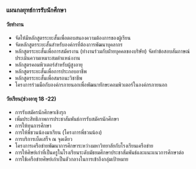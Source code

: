 ### แผนกลยุทธ์การรับนักศึกษา
#### วัยทำงาน
* จัดให้มีหลักสูตรระยะสั้นเพื่อตอบสนองความต้องการของผู้เรียน
* จัดหลักสูตรระยะสั้นสำหรับองค์กรที่ต้องการพัฒนาบุคลากร
* หลักสูตรระยะสั้นเพื่อการสมัครงาน (ทำงานร่วมกับฝ่ายบุคคลของบริษัท) จัดทำข้อสอบสัมภาษณ์ ประเมินความเหมาะสมตำแหน่งงาน
* หลักสูตรคอมพิวเตอร์สำหรับผู้สูงอายุ
* หลักสูตรระยะสั้นเพื่อการประกอบอาชีพ
* หลักสูตรระยะสั้นเพื่อสมรถนะวิชาชีพ
* โครงการร่วมมือกับองค์กรภายนอกเพื่อพัฒนาทักษะคอมพิวเตอร์ในองค์กรภายนอก


#### วัยเรียน(ช่วงอายุ 18 -22)
* การรับสมัครนักศึกษาเชิงรุก
* เพิ่มประสิทธิภาพการประชาสัมพันธ์การรับสมัครนักศึกษา
* การให้ทุนการศึกษา
* การให้พี่ชวนน้องมาเรียน (โครงการพี่ชวนน้อง)
* การบริการเบ็ดเสร็จ ณ จุดเดียว
* โครงการเครือข่ายพัฒนาการศึกษาระหว่างมหาวิทยาลัยกับโรงเรียนเครือข่าย
* การให้ศิษย์เก่าที่เป็นครูในโรงเรียนระดับมัธยมศึกษาประชาสัมพันธ์และแนะแนวการศึกษาต่อ
* การใช้เครือข่ายศิษย์เก่าเป็นตัวกลางในการเข้าถึงกลุ่มเป้าหมาย
